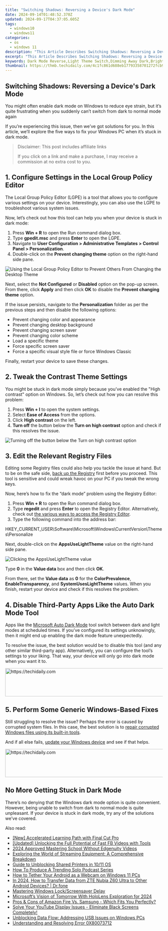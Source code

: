 ```yaml
---
title: "Switching Shadows: Reversing a Device's Dark Mode"
date: 2024-09-14T01:48:52.370Z
updated: 2024-09-17T04:37:05.605Z
tags:
  - windows10
  - windows11
categories:
  - os
  - windows 11
description: "This Article Describes Switching Shadows: Reversing a Device's Dark Mode"
excerpt: "This Article Describes Switching Shadows: Reversing a Device's Dark Mode"
keywords: Dark Mode Reverse,Light Theme Switch,Dimming Away Dark,Bright Mode Override,Invert Shadow Mode,Dark to Light Shift,Mute Dark Device Mode
thumbnail: https://thmb.techidaily.com/4c1fc861d688eb17793358701272fcb990bfc951646524d04a51586ab07132c7.jpg
---
```


## Switching Shadows: Reversing a Device's Dark Mode

 You might often enable dark mode on Windows to reduce eye strain, but it’s quite frustrating when you suddenly can’t switch from dark to normal mode again

 If you’re experiencing this issue, then we’ve got solutions for you. In this article, we’ll explore the five ways to fix your Windows PC when it’s stuck in dark mode.

>  Disclaimer: This post includes affiliate links
>
>  If you click on a link and make a purchase, I may receive a commission at no extra cost to you.
>

## 1\. Configure Settings in the Local Group Policy Editor

 The Local Group Policy Editor (LGPE) is a tool that allows you to configure various settings on your device. Interestingly, you can also use the LGPE to troubleshoot various system issues.

 Now, let’s check out how this tool can help you when your device is stuck in dark mode:

1. Press **Win + R** to open the Run command dialog box.
2. Type **gpedit.msc** and press **Enter** to open the LGPE.
3. Navigate to **User Configuration > Administrative Templates > Control Panel > Personalization**.
4. Double-click on the **Prevent changing theme** option on the right-hand side pane.

![Using the Local Group Policy Editor to Prevent Others From Changing the Desktop Theme](https://static1.makeuseofimages.com/wordpress/wp-content/uploads/2022/06/Using-the-Local-Group-Policy-Editor-to-Prevent-Others-From-Changing-the-Desktop-Theme.jpg)

 Next, select the **Not Configured** or **Disabled** option on the pop-up screen. From there, click **Apply** and then click **OK** to disable the **Prevent changing theme** option.

 If the issue persists, navigate to the **Personalization** folder as per the previous steps and then disable the following options:

* Prevent changing color and appearance
* Prevent changing desktop background
* Prevent changing screen saver
* Prevent changing color scheme
* Load a specific theme
* Force specific screen saver
* Force a specific visual style file or force Windows Classic

 Finally, restart your device to save these changes.

## 2\. Tweak the Contrast Theme Settings

 You might be stuck in dark mode simply because you’ve enabled the "High contrast" option on Windows. So, let’s check out how you can resolve this problem:

1. Press **Win + I** to open the system settings.
2. Select **Ease of Access** from the options.
3. Click **High contrast** on the left.
4. **Turn off** the button below the **Turn on high contrast** option and check if this resolves the issue.

![Turning off the button below the Turn on high contrast option](https://static1.makeuseofimages.com/wordpress/wp-content/uploads/2023/03/turning-off-the-button-below-the-turn-on-high-contrast-option.jpg)

## 3\. Edit the Relevant Registry Files

 Editing some Registry files could also help you tackle the issue at hand. But to be on the safe side, [back up the Registry](https://www.makeuseof.com/tag/backup-restore-windows-registry/) first before you proceed. This tool is sensitive and could wreak havoc on your PC if you tweak the wrong keys.

 Now, here’s how to fix the “dark mode” problem using the Registry Editor:

1. Press **Win + R** to open the Run command dialog box.
2. Type **regedit** and press **Enter** to open the Registry Editor. Alternatively, check out [the various ways to access the Registry Editor](https://www.makeuseof.com/windows-11-open-registry-editor/).
3. Type the following command into the address bar:

HKEY_CURRENT_USER\Software\Microsoft\Windows\CurrentVersion\Themes\Personalize

 Next, double-click on the **AppsUseLightTheme** value on the right-hand side pane.

![Clicking the AppsUseLightTheme value](https://static1.makeuseofimages.com/wordpress/wp-content/uploads/2023/03/clicking-the-appsuselighttheme-value.jpg)

 Type **0** in the **Value data** box and then click **OK**.

 From there, set the **Value data** as **0** for the **ColorPrevalence**, **EnableTransparency**, and **SystemUsesLightTheme** values. When you finish, restart your device and check if this resolves the problem.

## 4\. Disable Third-Party Apps Like the Auto Dark Mode Tool

 Apps like the [Microsoft Auto Dark Mode](https://apps.microsoft.com/store/detail/auto-dark-mode/XP8JK4HZBVF435) tool switch between dark and light modes at scheduled times. If you’ve configured its settings unknowingly, then it might end up enabling the dark mode feature unexpectedly.

 To resolve the issue, the best solution would be to disable this tool (and any other similar third-party app). Alternatively, you can configure the tool’s settings to your liking. That way, your device will only go into dark mode when you want it to.

<!-- affiliate ads begin -->
<a href="https://appsumo.8odi.net/c/5597632/2118315/7443" target="_top" id="2118315">
  <img src="//a.impactradius-go.com/display-ad/7443-2118315" border="0" alt="https://techidaily.com" width="728" height="90"/>
</a>
<img height="0" width="0" src="https://appsumo.8odi.net/i/5597632/2118315/7443" style="position:absolute;visibility:hidden;" border="0" />
<!-- affiliate ads end -->

## 5\. Perform Some Generic Windows-Based Fixes

 Still struggling to resolve the issue? Perhaps the error is caused by corrupted system files. In this case, the best solution is to [repair corrupted Windows files using its built-in tools](https://www.makeuseof.com/windows-built-in-repair-tools/).

 And if all else fails, [update your Windows device](https://www.makeuseof.com/update-windows-manually/) and see if that helps.

<!-- affiliate ads begin -->
<a href="https://appsumo.8odi.net/c/5597632/2132161/7443" target="_top" id="2132161">
  <img src="//a.impactradius-go.com/display-ad/7443-2132161" border="0" alt="https://techidaily.com" width="728" height="90"/>
</a>
<img height="0" width="0" src="https://appsumo.8odi.net/i/5597632/2132161/7443" style="position:absolute;visibility:hidden;" border="0" />
<!-- affiliate ads end -->

## No More Getting Stuck in Dark Mode

 There’s no denying that the Windows dark mode option is quite convenient. However, being unable to switch from dark to normal mode is quite unpleasant. If your device is stuck in dark mode, try any of the solutions we’ve covered.

<ins class="adsbygoogle"
     style="display:block"
     data-ad-format="autorelaxed"
     data-ad-client="ca-pub-7571918770474297"
     data-ad-slot="1223367746"></ins>

<ins class="adsbygoogle"
     style="display:block"
     data-ad-client="ca-pub-7571918770474297"
     data-ad-slot="8358498916"
     data-ad-format="auto"
     data-full-width-responsive="true"></ins>

<span class="atpl-alsoreadstyle">Also read:</span>
<div><ul>
<li><a href="https://extra-hints.techidaily.com/new-accelerated-learning-path-with-final-cut-pro/"><u>[New] Accelerated Learning Path with Final Cut Pro</u></a></li>
<li><a href="https://some-skills.techidaily.com/updated-unlocking-the-full-potential-of-fast-fb-videos-with-tools/"><u>[Updated] Unlocking the Full Potential of Fast FB Videos with Tools</u></a></li>
<li><a href="https://extra-guidance.techidaily.com/2024-approved-mastering-school-without-edgenuity-videos/"><u>2024 Approved Mastering School Without Edgenuity Videos</u></a></li>
<li><a href="https://techno-recovery.techidaily.com/exploring-the-world-of-streaming-equipment-a-comprehensive-breakdown/"><u>Exploring the World of Streaming Equipment: A Comprehensive Breakdown</u></a></li>
<li><a href="https://win11-tips.techidaily.com/guide-to-unblocking-shared-printers-in-1011-os/"><u>Guide to Unblocking Shared Printers in 10/11 OS</u></a></li>
<li><a href="https://fox-helps.techidaily.com/how-to-produce-a-trending-solo-podcast-series/"><u>How To Produce A Trending Solo Podcast Series</u></a></li>
<li><a href="https://win11-tips.techidaily.com/how-to-tether-your-android-as-a-webcam-on-windows-11-pcs/"><u>How to Tether Your Android as a Webcam on Windows 11 PCs</u></a></li>
<li><a href="https://android-transfer.techidaily.com/in-2024-how-to-transfer-data-from-zte-nubia-z60-ultra-to-other-android-devices-drfone-by-drfone-transfer-from-android-transfer-from-android/"><u>In 2024, How to Transfer Data from ZTE Nubia Z60 Ultra to Other Android Devices? | Dr.fone</u></a></li>
<li><a href="https://win11-tips.techidaily.com/mastering-windows-lockscreensaver-delay/"><u>Mastering Windows Lock/Screensaver Delay</u></a></li>
<li><a href="https://extra-skills.techidaily.com/microsofts-vision-of-tomorrow-with-hololens-exploration-for-2024/"><u>Microsoft’s Vision of Tomorrow With HoloLens Exploration for 2024</u></a></li>
<li><a href="https://hardware-tips.techidaily.com/pros-and-cons-of-amazon-fire-vs-samsung-which-fits-you-perfectly/"><u>Pros & Cons of Amazon Fire Vs. Samsung - Which Fits You Perfectly?</u></a></li>
<li><a href="https://some-guidance.techidaily.com/solve-your-youtube-display-issues-eliminate-black-screens-completely/"><u>Solve Your YouTube Display Issues - Eliminate Black Screens Completely!</u></a></li>
<li><a href="https://win11-tips.techidaily.com/unblocking-data-flow-addressing-usb-issues-on-windows-pcs/"><u>Unblocking Data Flow: Addressing USB Issues on Windows PCs</u></a></li>
<li><a href="https://win11-tips.techidaily.com/understanding-and-resolving-error-0x80073712/"><u>Understanding and Resolving Error 0X80073712</u></a></li>
</ul></div>

